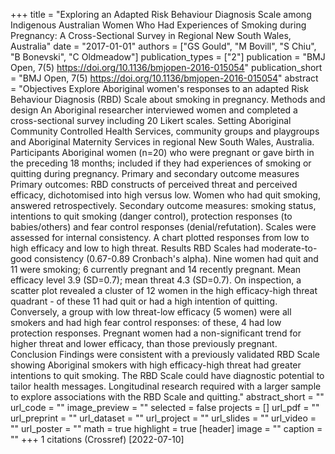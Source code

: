 +++
title = "Exploring an Adapted Risk Behaviour Diagnosis Scale among Indigenous Australian Women Who Had Experiences of Smoking during Pregnancy: A Cross-Sectional Survey in Regional New South Wales, Australia"
date = "2017-01-01"
authors = ["GS Gould", "M Bovill", "S Chiu", "B Bonevski", "C Oldmeadow"]
publication_types = ["2"]
publication = "BMJ Open, 7(5) https://doi.org/10.1136/bmjopen-2016-015054"
publication_short = "BMJ Open, 7(5) https://doi.org/10.1136/bmjopen-2016-015054"
abstract = "Objectives Explore Aboriginal women's responses to an adapted Risk Behaviour Diagnosis (RBD) Scale about smoking in pregnancy. Methods and design An Aboriginal researcher interviewed women and completed a cross-sectional survey including 20 Likert scales. Setting Aboriginal Community Controlled Health Services, community groups and playgroups and Aboriginal Maternity Services in regional New South Wales, Australia. Participants Aboriginal women (n=20) who were pregnant or gave birth in the preceding 18 months; included if they had experiences of smoking or quitting during pregnancy. Primary and secondary outcome measures Primary outcomes: RBD constructs of perceived threat and perceived efficacy, dichotomised into high versus low. Women who had quit smoking, answered retrospectively. Secondary outcome measures: smoking status, intentions to quit smoking (danger control), protection responses (to babies/others) and fear control responses (denial/refutation). Scales were assessed for internal consistency. A chart plotted responses from low to high efficacy and low to high threat. Results RBD Scales had moderate-to-good consistency (0.67-0.89 Cronbach's alpha). Nine women had quit and 11 were smoking; 6 currently pregnant and 14 recently pregnant. Mean efficacy level 3.9 (SD=0.7); mean threat 4.3 (SD=0.7). On inspection, a scatter plot revealed a cluster of 12 women in the high efficacy-high threat quadrant - of these 11 had quit or had a high intention of quitting. Conversely, a group with low threat-low efficacy (5 women) were all smokers and had high fear control responses: of these, 4 had low protection responses. Pregnant women had a non-significant trend for higher threat and lower efficacy, than those previously pregnant. Conclusion Findings were consistent with a previously validated RBD Scale showing Aboriginal smokers with high efficacy-high threat had greater intentions to quit smoking. The RBD Scale could have diagnostic potential to tailor health messages. Longitudinal research required with a larger sample to explore associations with the RBD Scale and quitting."
abstract_short = ""
url_code = ""
image_preview = ""
selected = false
projects = []
url_pdf = ""
url_preprint = ""
url_dataset = ""
url_project = ""
url_slides = ""
url_video = ""
url_poster = ""
math = true
highlight = true
[header]
image = ""
caption = ""
+++
1 citations (Crossref) [2022-07-10]
